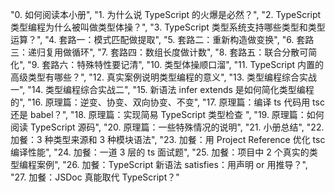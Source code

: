 "0. 如何阅读本小册",
"1. 为什么说 TypeScript 的火爆是必然？",
"2. TypeScript 类型编程为什么被叫做类型体操？",
"3. TypeScript 类型系统支持哪些类型和类型运算？",
"4. 套路一：模式匹配做提取",
"5. 套路二：重新构造做变换",
"6. 套路三：递归复用做循环",
"7. 套路四：数组长度做计数",
"8. 套路五：联合分散可简化",
"9. 套路六：特殊特性要记清",
"10. 类型体操顺口溜",
"11. TypeScript 内置的高级类型有哪些？",
"12. 真实案例说明类型编程的意义",
"13. 类型编程综合实战一",
"14. 类型编程综合实战二",
"15. 新语法 infer extends 是如何简化类型编程的",
"16. 原理篇：逆变、协变、双向协变、不变",
"17. 原理篇：编译 ts 代码用 tsc 还是 babel？",
"18. 原理篇：实现简易 TypeScript 类型检查 ",
"19. 原理篇：如何阅读 TypeScript 源码",
"20. 原理篇：一些特殊情况的说明",
"21. 小册总结",
"22. 加餐：3 种类型来源和 3 种模块语法",
"23. 加餐：用 Project Reference 优化 tsc 编译性能",
"24. 加餐：一道 3 层的 ts 面试题",
"25. 加餐：项目中 2 个真实的类型编程案例",
"26. 加餐：TypeScript 新语法 satisfies：用声明 or 用推导？",
"27. 加餐：JSDoc 真能取代 TypeScript？"